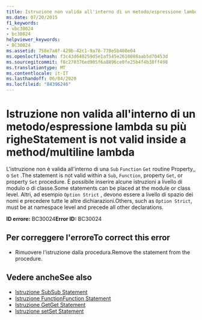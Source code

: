 ```yaml
---
title: Istruzione non valida all'interno di un metodo/espressione lambda su più righe
ms.date: 07/20/2015
f1_keywords:
- vbc30024
- bc30024
helpviewer_keywords:
- BC30024
ms.assetid: 758e7a8f-429b-42c1-9a78-778e5b480e04
ms.openlocfilehash: f3c43d640259d5e1af545e2610088aab5d70453d
ms.sourcegitcommit: f8c270376ed905f6a8896ce0fe25b4f4b38ff498
ms.translationtype: MT
ms.contentlocale: it-IT
ms.lasthandoff: 06/04/2020
ms.locfileid: "84396246"
---
```

# <a name="statement-is-not-valid-inside-a-methodmultiline-lambda"></a><span data-ttu-id="4eda7-102">Istruzione non valida all'interno di un metodo/espressione lambda su più righe</span><span class="sxs-lookup"><span data-stu-id="4eda7-102">Statement is not valid inside a method/multiline lambda</span></span>
<span data-ttu-id="4eda7-103">L'istruzione non è valida all'interno di una `Sub` `Function` `Get` routine Property,, o `Set` .</span><span class="sxs-lookup"><span data-stu-id="4eda7-103">The statement is not valid within a `Sub`, `Function`, property `Get`, or property `Set` procedure.</span></span> <span data-ttu-id="4eda7-104">È possibile inserire alcune istruzioni a livello di modulo o di classe.</span><span class="sxs-lookup"><span data-stu-id="4eda7-104">Some statements can be placed at the module or class level.</span></span> <span data-ttu-id="4eda7-105">Altri, ad esempio `Option Strict` , devono essere a livello di spazio dei nomi e precedere tutte le altre dichiarazioni.</span><span class="sxs-lookup"><span data-stu-id="4eda7-105">Others, such as `Option Strict`, must be at namespace level and precede all other declarations.</span></span>  
  
 <span data-ttu-id="4eda7-106">**ID errore:** BC30024</span><span class="sxs-lookup"><span data-stu-id="4eda7-106">**Error ID:** BC30024</span></span>  
  
## <a name="to-correct-this-error"></a><span data-ttu-id="4eda7-107">Per correggere l'errore</span><span class="sxs-lookup"><span data-stu-id="4eda7-107">To correct this error</span></span>  
  
- <span data-ttu-id="4eda7-108">Rimuovere l'istruzione dalla procedura.</span><span class="sxs-lookup"><span data-stu-id="4eda7-108">Remove the statement from the procedure.</span></span>  
  
## <a name="see-also"></a><span data-ttu-id="4eda7-109">Vedere anche</span><span class="sxs-lookup"><span data-stu-id="4eda7-109">See also</span></span>

- [<span data-ttu-id="4eda7-110">Istruzione Sub</span><span class="sxs-lookup"><span data-stu-id="4eda7-110">Sub Statement</span></span>](../statements/sub-statement.md)
- [<span data-ttu-id="4eda7-111">Istruzione Function</span><span class="sxs-lookup"><span data-stu-id="4eda7-111">Function Statement</span></span>](../statements/function-statement.md)
- [<span data-ttu-id="4eda7-112">Istruzione Get</span><span class="sxs-lookup"><span data-stu-id="4eda7-112">Get Statement</span></span>](../statements/get-statement.md)
- [<span data-ttu-id="4eda7-113">Istruzione set</span><span class="sxs-lookup"><span data-stu-id="4eda7-113">Set Statement</span></span>](../statements/set-statement.md)
